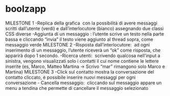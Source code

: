 # boolzapp
MILESTONE 1 -Replica della grafica ​ con la possibilità di avere messaggi scritti dall’utente (verdi) e dall’interlocutore (bianco) assegnando due classi CSS diverse -Aggiunta di un messaggio​ : l’utente scrive un testo nella parte bassa e cliccando “invia” il testo viene aggiunto al thread sopra, come messaggio verde MILESTONE 2 -Risposta dall’interlocutore: ​ ad ogni inserimento di un messaggio, l’utente riceverà un “ok” come risposta, che apparirà dopo 1 secondo. -Ricerca utenti: ​ scrivendo qualcosa nell’input a sinistra, vengono visualizzati solo i contatti il cui nome contiene le lettere inserite (es, Marco, Matteo Martina -> Scrivo “mar” rimangono solo Marco e Martina) MILESTONE 3 -Click sul contatto​ mostra la conversazione del contatto cliccato, è possibile inserire nuovi messaggi per ogni conversazione - Cancella messaggio: ​ cliccando sul messaggio appare un menu a tendina che permette di cancellare il messaggio selezionato
